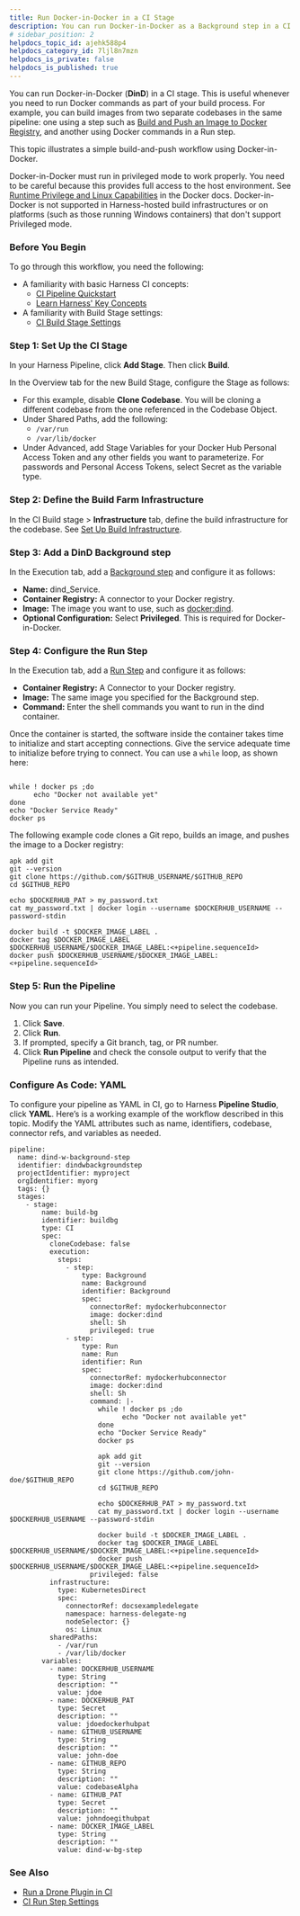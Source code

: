 ```yaml
---
title: Run Docker-in-Docker in a CI Stage
description: You can run Docker-in-Docker as a Background step in a CI Stage.
# sidebar_position: 2
helpdocs_topic_id: ajehk588p4
helpdocs_category_id: 7ljl8n7mzn
helpdocs_is_private: false
helpdocs_is_published: true
---
```


You can run Docker-in-Docker (**DinD**) in a CI stage. This is useful whenever you need to run Docker commands as part of your build process. For example, you can build images from two separate codebases in the same pipeline: one using a step such as [Build and Push an Image to Docker Registry](../../ci-technical-reference/build-and-push-to-docker-hub-step-settings.md), and another using Docker commands in a Run step.

This topic illustrates a simple build-and-push workflow using Docker-in-Docker.

Docker-in-Docker must run in privileged mode to work properly. You need to be careful because this provides full access to the host environment. See [Runtime Privilege and Linux Capabilities](https://docs.docker.com/engine/reference/run/#runtime-privilege-and-linux-capabilities) in the Docker docs. Docker-in-Docker is not supported in Harness-hosted build infrastructures or on platforms (such as those running Windows containers) that don't support Privileged mode.

### Before You Begin

To go through this workflow, you need the following:

* A familiarity with basic Harness CI concepts:
	+ [CI Pipeline Quickstart](../../ci-quickstarts/ci-pipeline-quickstart.md)
	+ [Learn Harness' Key Concepts](../../../getting-started/learn-harness-key-concepts.md)
* A familiarity with Build Stage settings:
	+ [CI Build Stage Settings](../../ci-technical-reference/ci-stage-settings.md)

### Step 1: Set Up the CI Stage

In your Harness Pipeline, click **Add Stage**. Then click **Build**.

In the Overview tab for the new Build Stage, configure the Stage as follows:

* For this example, disable **Clone Codebase**. You will be cloning a different codebase from the one referenced in the Codebase Object.
* Under Shared Paths, add the following:
	+ `/var/run`
	+ `/var/lib/docker`
* Under Advanced, add Stage Variables for your Docker Hub Personal Access Token and any other fields you want to parameterize. For passwords and Personal Access Tokens, select Secret as the variable type.

### Step 2: Define the Build Farm Infrastructure

In the CI Build stage > **Infrastructure** tab, define the build infrastructure for the codebase. See [Set Up Build Infrastructure](/docs/category/set-up-build-infrastructure).

### Step 3: Add a DinD Background step

In the Execution tab, add a [Background step](../../ci-technical-reference/background-step-settings.md) and configure it as follows:

* **Name:** dind_Service.
* **Container Registry:** A connector to your Docker registry.
* **Image:** The image you want to use, such as [docker:dind](https://hub.docker.com/_/docker).
* **Optional Configuration:** Select **Privileged**. This is required for Docker-in-Docker.

### Step 4: Configure the Run Step

In the Execution tab, add a [Run Step](../../ci-technical-reference/run-step-settings.md) and configure it as follows:

* **Container Registry:** A Connector to your Docker registry.
* **Image:** The same image you specified for the Background step.
* **Command:** Enter the shell commands you want to run in the dind container.

Once the container is started, the software inside the container takes time to initialize and start accepting connections. Give the service adequate time to initialize before trying to connect. You can use a `while` loop, as shown here:


```
  
while ! docker ps ;do   
      echo "Docker not available yet"  
done  
echo "Docker Service Ready"  
docker ps  

```
The following example code clones a Git repo, builds an image, and pushes the image to a Docker registry:


```
apk add git  
git --version  
git clone https://github.com/$GITHUB_USERNAME/$GITHUB_REPO  
cd $GITHUB_REPO  
  
echo $DOCKERHUB_PAT > my_password.txt  
cat my_password.txt | docker login --username $DOCKERHUB_USERNAME --password-stdin  
  
docker build -t $DOCKER_IMAGE_LABEL .  
docker tag $DOCKER_IMAGE_LABEL $DOCKERHUB_USERNAME/$DOCKER_IMAGE_LABEL:<+pipeline.sequenceId>  
docker push $DOCKERHUB_USERNAME/$DOCKER_IMAGE_LABEL:<+pipeline.sequenceId>
```
### Step 5: Run the Pipeline

Now you can run your Pipeline. You simply need to select the codebase.

1. Click **Save**.
2. Click **Run**.
3. If prompted, specify a Git branch, tag, or PR number.
4. Click **Run Pipeline** and check the console output to verify that the Pipeline runs as intended.

### Configure As Code: YAML

To configure your pipeline as YAML in CI, go to Harness **Pipeline Studio**, click **YAML**. Here’s is a working example of the workflow described in this topic. Modify the YAML attributes such as name, identifiers, codebase, connector refs, and variables as needed.


```
pipeline:
  name: dind-w-background-step
  identifier: dindwbackgroundstep
  projectIdentifier: myproject
  orgIdentifier: myorg
  tags: {}
  stages:
    - stage:
        name: build-bg
        identifier: buildbg
        type: CI
        spec:
          cloneCodebase: false
          execution:
            steps:
              - step:
                  type: Background
                  name: Background
                  identifier: Background
                  spec:
                    connectorRef: mydockerhubconnector
                    image: docker:dind
                    shell: Sh
                    privileged: true
              - step:
                  type: Run
                  name: Run
                  identifier: Run
                  spec:
                    connectorRef: mydockerhubconnector
                    image: docker:dind
                    shell: Sh
                    command: |-
                      while ! docker ps ;do   
                            echo "Docker not available yet"  
                      done  
                      echo "Docker Service Ready"  
                      docker ps 

                      apk add git  
                      git --version  
                      git clone https://github.com/john-doe/$GITHUB_REPO  
                      cd $GITHUB_REPO  
                        
                      echo $DOCKERHUB_PAT > my_password.txt  
                      cat my_password.txt | docker login --username $DOCKERHUB_USERNAME --password-stdin  
                        
                      docker build -t $DOCKER_IMAGE_LABEL .  
                      docker tag $DOCKER_IMAGE_LABEL $DOCKERHUB_USERNAME/$DOCKER_IMAGE_LABEL:<+pipeline.sequenceId>  
                      docker push $DOCKERHUB_USERNAME/$DOCKER_IMAGE_LABEL:<+pipeline.sequenceId>
                    privileged: false
          infrastructure:
            type: KubernetesDirect
            spec:
              connectorRef: docsexampledelegate
              namespace: harness-delegate-ng
              nodeSelector: {}
              os: Linux
          sharedPaths:
            - /var/run
            - /var/lib/docker
        variables:
          - name: DOCKERHUB_USERNAME
            type: String
            description: ""
            value: jdoe
          - name: DOCKERHUB_PAT
            type: Secret
            description: ""
            value: jdoedockerhubpat
          - name: GITHUB_USERNAME
            type: String
            description: ""
            value: john-doe
          - name: GITHUB_REPO
            type: String
            description: ""
            value: codebaseAlpha
          - name: GITHUB_PAT
            type: Secret
            description: ""
            value: johndoegithubpat
          - name: DOCKER_IMAGE_LABEL
            type: String
            description: ""
            value: dind-w-bg-step

```
### See Also

* [Run a Drone Plugin in CI](../use-drone-plugins/run-a-drone-plugin-in-ci.md)
* [CI Run Step Settings](../../ci-technical-reference/run-step-settings.md)

